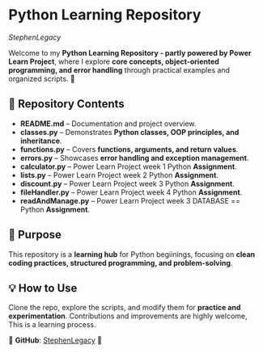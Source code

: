 # **Python Learning Repository**  

*StephenLegacy*

Welcome to my **Python Learning Repository - partly powered by Power Learn Project**, where I explore **core concepts, object-oriented programming, and error handling** through practical examples and organized scripts. 🚀  

## 📂 **Repository Contents**  

- **README.md** – Documentation and project overview.  
- **classes.py** – Demonstrates **Python classes, OOP principles, and inheritance**.  
- **functions.py** – Covers **functions, arguments, and return values**.  
- **errors.py** – Showcases **error handling and exception management**.
- **calculator.py** – Power Learn Project week 1 Python **Assignment**.
- **lists.py** – Power Learn Project week 2 Python **Assignment**.
- **discount.py** – Power Learn Project week 3 Python **Assignment**.
- **fileHandler.py** – Power Learn Project week 4 Python **Assignment**.
- **readAndManage.py** – Power Learn Project week 3 DATABASE == Python **Assignment**.  

## 🎯 **Purpose**  
This repository is a **learning hub** for Python begiinings, focusing on **clean coding practices, structured programming, and problem-solving**.  

## 💡 **How to Use**  
Clone the repo, explore the scripts, and modify them for **practice and experimentation**. Contributions and improvements are highly welcome, This is a learning process.

📌 **GitHub**: [StephenLegacy](https://github.com/StephenLegacy) 🚀
